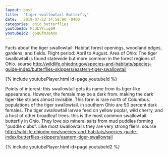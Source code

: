 ```yaml
---
layout: post
title:  "tiger swallowtail Butterfly"
date:   2019-07-22 14:58:00 -0400
categories: ohio butterflies
youtubeId: FcdLYYciq6M
youtubeId2: g6QGfMJoARo
---
```

Facts about the tiger swallowtail: Habitat forest openings, woodland edges, gardens, and fields. Flight period: April to August. Area of Ohio: The tiger swallowtail is found statewide but more common in the forest regions of Ohio.
sourse http://wildlife.ohiodnr.gov/species-and-habitats/species-guide-index/butterflies-skippers/eastern-tiger-swallowtail

{% include youtubePlayer.html id=page.youtubeId %}

Points of interest: this swallowtail gets its name from its tiger-like appearance. However, the female may be a dark from. making the dark tiger-like stripes almost invisible. This form is rare north of Columbus. populations of the tiger swallowtail. in southern Ohio are 50 percent dark females. The tiger swallowtail larvae feed on yellow poplar, wild cherry, and a host of other broadleaf trees. this is the most common swallowtail butterfly in Ohio. They love sip mineral salts from mud puddles forming "puddle clubs". Like most swallowtails they are very strong fliers.
sourse http://wildlife.ohiodnr.gov/species-and-habitats/species-guide-index/butterflies-skippers/eastern-tiger-swallowtail

{% include youtubePlayer.html id=page.youtubeId2 %}
